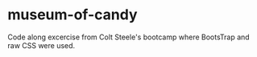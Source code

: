 # museum-of-candy
Code along excercise from Colt Steele's bootcamp where BootsTrap and raw CSS were used.

